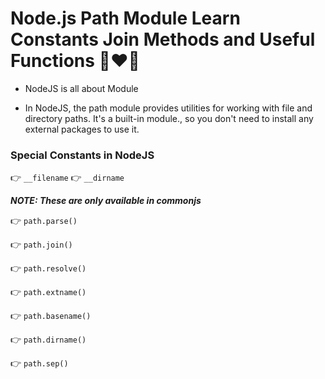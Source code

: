 # Node.js Path Module Learn Constants Join Methods and Useful Functions 🚀❤️‍🔥

- NodeJS is all about Module

- In NodeJS, the path module provides utilities for working with file and directory paths. It's a built-in module., so you don't need to install any external packages to use it.

### Special Constants in NodeJS

👉 `__filename`
👉 `__dirname`

**_NOTE: These are only available in commonjs_**

👉 `path.parse()`

👉 `path.join()`

👉 `path.resolve()`

👉 `path.extname()`

👉 `path.basename()`

👉 `path.dirname()`

👉 `path.sep()`
